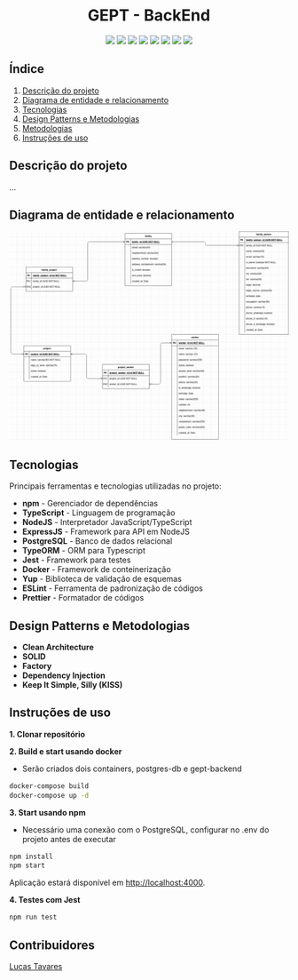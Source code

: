 <h1 align="center">
  GEPT - BackEnd
  <br>
</h1>

<p align="center">
    <a alt="NPM">
        <img src="https://img.shields.io/badge/npm-v6+-red.svg" />
    </a>
    <a alt="NodeJs">
        <img src="https://img.shields.io/badge/NodeJs-v16+-greenlight.svg" />
    </a>
    <a alt="TypeScript">
        <img src="https://img.shields.io/badge/TypeScript-v3.9-blue.svg" />
    </a>
    <a alt="TypeORM">
        <img src="https://img.shields.io/badge/TypeORM-v0.3-brown.svg">
    </a>
        <a alt="Jest">
        <img src="https://img.shields.io/badge/Jest-brown.svg">
    </a>
    <a alt="PostgreSQL">
        <img src="https://img.shields.io/badge/PostgreSQL-blue.svg">
    </a>
    <a alt="ExpressJs">
        <img src="https://img.shields.io/badge/ExpressJs-v4.17-greendark.svg">
    </a>
    <a alt="SocketIO">
        <img src="https://img.shields.io/badge/SocketIO-v4-bluedark.svg" />
    </a>
</p>

## Índice

1. [Descrição do projeto](#Descrição-projeto)
2. [Diagrama de entidade e relacionamento](#Diagrama-ERD)
3. [Tecnologias](#Tecnologias)
4. [Design Patterns e Metodologias](#Design-patterns)
5. [Metodologias](#Metodologias)
6. [Instruções de uso](#Instruções-de-uso)

## Descrição do projeto

...

## Diagrama de entidade e relacionamento

  <img src="./.github/images/GEPT - ERD.png" alt="Diagrama-ERD">

## Tecnologias

Principais ferramentas e tecnologias utilizadas no projeto:

- **npm** - Gerenciador de dependências
- **TypeScript** - Linguagem de programação
- **NodeJS** - Interpretador JavaScript/TypeScript
- **ExpressJS** - Framework para API em NodeJS
- **PostgreSQL** - Banco de dados relacional
- **TypeORM** - ORM para Typescript
- **Jest** - Framework para testes
- **Docker** - Framework de conteinerização
- **Yup** - Biblioteca de validação de esquemas
- **ESLint** - Ferramenta de padronização de códigos
- **Prettier** - Formatador de códigos

## Design Patterns e Metodologias

- **Clean Architecture**
- **SOLID**
- **Factory**
- **Dependency Injection**
- **Keep It Simple, Silly (KISS)**

## Instruções de uso

**1. Clonar repositório**

**2. Build e start usando docker**

- Serão criados dois containers, postgres-db e gept-backend

```bash
docker-compose build
docker-compose up -d
```

**3. Start usando npm**

- Necessário uma conexão com o PostgreSQL, configurar no .env do projeto antes de executar

```bash
npm install
npm start
```

Aplicação estará disponível em <http://localhost:4000>.

**4. Testes com Jest**

```bash
npm run test
```

## Contribuidores

[Lucas Tavares](https://www.linkedin.com/in/lucas-tavares-a25323116/)
